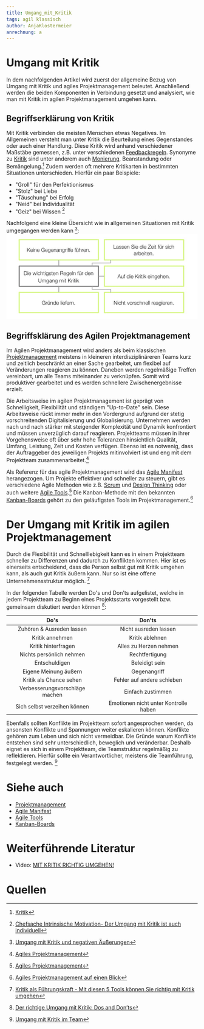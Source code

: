 ```yaml
---
title: Umgang_mit_Kritik
tags: agil klassisch
author: AnjaKlostermeier
anrechnung: a
---
```

# Umgang mit Kritik
In dem nachfolgenden Artikel wird zuerst der allgemeine Bezug von Umgang mit Kritik und agiles Projektmanagement beleutet. Anschließend werden die beiden Komponenten in Verbindung gesetzt und analysiert, wie man mit Kritik im agilen Projektmanagement umgehen kann. 

## Begriffserklärung von Kritik 
Mit Kritik verbinden die meisten Menschen etwas Negatives. Im Allgemeinen versteht man unter Kritik die Beurteilung eines Gegenstandes oder auch einer Handlung. Diese Kritik wird anhand verschiedener Maßstäbe gemessen, z.B. unter verschiedenen [Feedbackregeln](https://www.hochschuldidaktik.uni-freiburg.de/koll_hospi/checklisten/feedback). Synonyme zu [Kritik](https://www.duden.de/rechtschreibung/Kritik) sind unter anderem auch [Monierung](https://www.duden.de/rechtschreibung/Monierung), Beanstandung oder Bemängelung.[^1] 
Zudem werden oft mehrere Kritikarten in bestimmten Situationen unterschieden. Hierfür ein paar Beispiele:

* "Groll" für den Perfektionismus
* "Stolz" bei Liebe
* "Täuschung" bei Erfolg
* "Neid" bei Individualität
* "Geiz" bei Wissen [^2]

Nachfolgend eine kleine Übersicht wie in allgemeinen Situationen mit Kritik umgegangen werden kann [^3]:
![Umgang mit Kritik](Umgang_mit_Kritik/UmgangmitKritik.JPG) 


## Begriffsklärung des Agilen Projektmanagement
Im Agilen Projektmanagement wird anders als beim klassischen [Projektmanagement](kb/Projektmanagement.md) meistens in kleineren interdisziplinäreren Teams kurz und zeitlich beschränkt an einer Sache gearbeitet, um flexibel auf Veränderungen reagieren zu können. Daneben werden regelmäßige Treffen vereinbart, um alle Teams miteinander zu verknüpfen. Somit wird produktiver gearbeitet und es werden schnellere Zwischenergebnisse erzielt.

Die Arbeitsweise im agilen Projektmanagement ist geprägt von Schnelligkeit, Flexibilität und ständigem "Up-to-Date" sein. Diese Arbeitsweise rückt immer mehr in den Vordergrund aufgrund der stetig vorschreitenden Digitalisierung und Globalisierung. Unternehmen werden nach und nach stärker mit steigender Komplexität und Dynamik konfrontiert und müssen unverzüglich darauf reagieren. 
Projektteams müssen in ihrer Vorgehensweise oft über sehr hohe Toleranzen hinsichtlich Qualität, Umfang, Leistung, Zeit und Kosten verfügen. Ebenso ist es notwenig, dass der Auftraggeber des jeweiligen Projekts mitinvolviert ist und eng mit dem Projektteam zusammenarbeitet.[^8] 

Als Referenz für das agile Projektmanagement wird das [Agile Manifest](kb/Agiles_Manifest.md) herangezogen. 
Um Projekte effektiver und schneller zu steuern, gibt es verschiedene Agile Methoden wie z.B. [Scrum](SCRUM.md) und [Design Thinking](Design_Thinking.md) oder auch weitere [Agile Tools](https://www.projektmagazin.de/agile-methoden).[^8] 
Die Kanban-Methode mit den bekannten [Kanban-Boards](Kanban_Boards.md) gehört zu den geläufigsten Tools im Projektmanagement.[^4]

# Der Umgang mit Kritik im agilen Projektmanagement
Durch die Flexibilität und Schnelllebigkeit kann es in einem Projektteam schneller zu Differenzen und dadurch zu Konflikten kommen. Hier ist es einerseits entscheidend, dass die Person selbst gut mit Kritik umgehen kann, als auch gut Kritik äußern kann. Nur so ist eine offene Unternehmensstruktur möglich. [^5]

In der folgenden Tabelle werden Do's und Don'ts aufgelistet, welche in jedem Projektteam zu Beginn eines Projektsstarts vorgestellt bzw. gemeinsam diskutiert werden können [^7]:

|**Do's** | **Don'ts**|
|  :-----:  | :-------: |
|Zuhören & Ausreden lassen| Nicht ausreden lassen|
|Kritik annehmen| Kritik ablehnen|
|Kritik hinterfragen| Alles zu Herzen nehmen|
|Nichts persönlich nehmen| Rechtfertigung|
|Entschuldigen| Beleidigt sein|
|Eigene Meinung äußern| Gegenangriff|
|Kritik als Chance sehen| Fehler auf andere schieben|
|Verbesserungsvorschläge machen| Einfach zustimmen|
|Sich selbst verzeihen können| Emotionen nicht unter Kontrolle haben| 


Ebenfalls sollten Konflikte im Projektteam sofort angesprochen werden, da ansonsten Konflikte und Spannungen weiter eskalieren können. 
Konflikte gehören zum Leben und sich nicht vermeidbar. Die Gründe warum Konflikte entstehen sind sehr unterschiedlich, beweglich und veränderbar. Deshalb eignet es sich in einem Projektteam, die Teamstruktur regelmäßig zu reflektieren. Hierfür sollte ein Verantwortlicher, meistens die Teamführung, festgelegt werden. [^6]

# Siehe auch 

* [Projektmanagement](kb/Projektmanagement.md)
* [Agile Manifest](kb/Agiles_Manifest.md)
* [Agile Tools](https://www.projektmagazin.de/agile-methoden)
* [Kanban-Boards](Kanban_Boards.md)

# Weiterführende Literatur 

* Video: [MIT KRITIK RICHTIG UMGEHEN!](https://www.youtube.com/watch?v=PZtSxFI1nbQ)

# Quellen
[^1]: [Kritik](https://de.wikipedia.org/wiki/Kritik#cite_note-4)
[^2]: [Chefsache Intrinsische Motivation- Der Umgang mit Kritik ist auch individuell](https://link.springer.com/chapter/10.1007%2F978-3-658-18307-3_21)
[^3]: [Umgang mit Kritik und negativen Äußerungen](https://allfacebook.de/pages/whitepaper-umgang-mit-kritik-und-negativen-auserungen-auf-facebook)
[^4]: [Agiles Projektmanagement auf einen Blick](https://www.factro.de/blog/agiles-projektmanagement/)
[^5]: [Kritik als Führungskraft - Mit diesen 5 Tools können Sie richtig mit Kritik umgehen](https://www.jbt.de/kritik-als-fuehrungskraft-mit-diesen-5-tools-koennen-sie-richtig-mit-kritik-umgehen/)
[^6]: [Umgang mit Kritik im Team](https://www.experto.de/businesstipps/umgang-mit-kritik-im-team.html)
[^7]: [Der richtige Umgang mit Kritik: Dos and Don’ts](https://www.stellenanzeigen.de/der-richtige-umgang-mit-kritik-dos-and-donts-sde87255/)
[^8]: [Agiles Projektmanagement](https://www.projektmagazin.de/glossarterm/agiles-projektmanagement)
[^9]: [Mit Kritik richtig umgehen](https://www.youtube.com/watch?v=PZtSxFI1nbQ]



